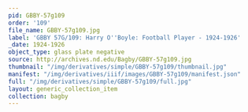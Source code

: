```yaml
---
pid: GBBY-57g109
order: '109'
file_name: GBBY-57g109.jpg
label: 'GBBY 57G/109: Harry O''Boyle: Football Player - 1924-1926'
_date: 1924-1926
object_type: glass plate negative
source: http://archives.nd.edu/Bagby/GBBY-57g109.jpg
thumbnail: "/img/derivatives/simple/GBBY-57g109/thumbnail.jpg"
manifest: "/img/derivatives/iiif/images/GBBY-57g109/manifest.json"
full: "/img/derivatives/simple/GBBY-57g109/full.jpg"
layout: generic_collection_item
collection: bagby
---
```

